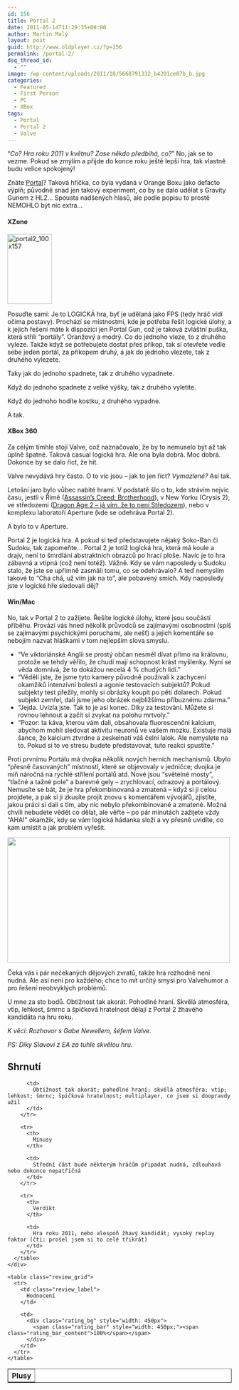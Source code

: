 ```yaml
---
id: 156
title: Portal 2
date: 2011-05-14T11:29:35+00:00
author: Martin Malý
layout: post
guid: http://www.oldplayer.cz/?p=156
permalink: /portal-2/
dsq_thread_id:
  - ""
image: /wp-content/uploads/2011/10/5668791332_b4201ce07b_b.jpg
categories:
  - Featured
  - First Person
  - PC
  - XBox
tags:
  - Portal
  - Portal 2
  - Valve
---
```

&#8220;_Co? Hra roku 2011 v květnu? Zase někdo předbíhá, co?_&#8221; No, jak se to vezme. Pokud se zmýlím a přijde do konce roku ještě lepší hra, tak vlastně budu velice spokojený!

<!--more-->

Znáte [Portal](http://xzone.cz/nahledgame.php3?idg=2205&a_aid=gamer)? Taková hříčka, co byla vydaná v Orange Boxu jako defacto výplň; původně snad jen takový experiment, co by se dalo udělat s Gravity Gunem z HL2&#8230; Spousta nadšených hlasů, ale podle popisu to prostě NEMOHLO být nic extra&#8230;

<div class="alignright">
  <h4 class="alignright">
    XZone
  </h4>
  
  <p>
    <a href="http://www.xzone.cz/hledat.php3?search=Portal%202&a_aid=gamer&a_bid=f3f504e4" target="_top"><img title="portal2_100x157" alt="portal2_100x157" src="http://www.oldplayer.cz/wp-content/uploads/2013/05/portal2_100x157.jpg" width="100" height="157" /></a><img class=" aufsygkjlrlgzcyceial aufsygkjlrlgzcyceial aufsygkjlrlgzcyceial aufsygkjlrlgzcyceial" style="border: 0;" alt="" src="http://www.oldplayer.cz/wp-content/uploads/2013/05/imp.phpa_aidgamerampa_bidf3f504e4" width="1" height="1" />
  </p>
</div>

Posuďte sami: Je to LOGICKÁ hra, byť je udělaná jako FPS (tedy hráč vidí očima postavy). Prochází se místnostmi, kde je potřeba řešit logické úlohy, a k jejich řešení máte k dispozici jen Portal Gun, což je taková zvláštní puška, která střílí &#8220;portály&#8221;. Oranžový a modrý. Co do jednoho vleze, to z druhého vyleze. Takže když se potřebujete dostat přes příkop, tak si otevřete vedle sebe jeden portál, za příkopem druhý, a jak do jednoho vlezete, tak z druhého vylezete.

Taky jak do jednoho spadnete, tak z druhého vypadnete.

Když do jednoho spadnete z velké výšky, tak z druhého vyletíte.

Když do jednoho hodíte kostku, z druhého vypadne.

A tak.

<div class="alignright">
  <h4 class="alignright">
    XBox 360
  </h4>
  
  <p>
  </p>
</div>

Za celým tímhle stojí Valve, což naznačovalo, že by to nemuselo být až tak úplně špatné. Taková casual logická hra. Ale ona byla dobrá. Moc dobrá. Dokonce by se dalo říct, že hit.

Valve nevydává hry často. O to víc jsou &#8211; jak to jen říct? _Vymazlené?_ Asi tak.

Letošní jaro bylo vůbec nabité hrami. V podstatě šlo o to, kde strávím nejvíc času, jestli v Římě ([Assassin&#8217;s Creed: Brotherhood](http://www.oldplayer.cz/assassins-creed-brotherhood/)), v New Yorku (Crysis 2), ve středozemi ([Dragon Age 2 &#8211; já vím, že to není Středozem](http://www.oldplayer.cz/dragon-age-2/)), nebo v komplexu laboratoří Aperture (kde se odehráva Portal 2).

A bylo to v Aperture.

Portal 2 je logická hra. A pokud si teď představujete nějaký Soko-Ban či Sudoku, tak zapomeňte&#8230; Portal 2 je totiž logická hra, která má koule a drajv, není to šmrdlání abstraktních obrazců po hrací ploše. Navíc je to hra zábavná a vtipná (což není totéž). Vážně. Kdy se vám naposledy u Sudoku stalo, že jste se upřímně zasmáli tomu, co se odehrávalo? A teď nemyslím takové to &#8220;Cha chá, už vím jak na to&#8221;, ale pobavený smích. Kdy naposledy jste v logické hře sledovali děj?

<div class="alignright">
  <h4 class="alignright">
    Win/Mac
  </h4>
  
  <p>
  </p>
</div>

No, tak v Portal 2 to zažijete. Řešíte logické úlohy, které jsou součástí příběhu. Provází vás hned několik průvodců se zajímavými osobnostmi (spíš se zajímavými psychickými poruchami, ale nešť) a jejich komentáře se nebojím nazvat hláškami v tom nejlepším slova smyslu.

  * &#8220;Ve viktoriánské Anglii se prostý občan nesměl dívat přímo na královnu, protože se tehdy věřilo, že chudí mají schopnost krást myšlenky. Nyní se věda domnívá, že to dokážou necelá 4 % chudých lidí.&#8221;
  * &#8220;Věděli jste, že jsme tyto kamery původně používali k zachycení okamžiků intenzivní bolesti a agonie testovacích subjektů? Pokud subjekty test přežily, mohly si obrázky koupit po pěti dolarech. Pokud subjekt zemřel, dali jsme jeho obrázek nejbližšímu příbuznému zdarma.&#8221;
  * &#8220;Jejda. Uvízla jste. Tak to je asi konec. Díky za testování. Můžete si rovnou lehnout a začít si zvykat na polohu mrtvoly.&#8221;
  * &#8220;Pozor: ta káva, kterou vám dali, obsahovala fluorescenční kalcium, abychom mohli sledovat aktivitu neuronů ve vašem mozku. Existuje malá šance, že kalcium ztvrdne a zeskelnatí váš čelní lalok. Ale nemyslete na to. Pokud si to ve stresu budete představovat, tuto reakci spustíte.&#8221;

Proti prvnímu Portálu má dvojka několik nových herních mechanismů. Ubylo &#8220;přesně časovaných&#8221; místností, které se objevovaly v jedničce; dvojka je míň náročná na rychlé střílení portálů atd. Nové jsou &#8220;světelné mosty&#8221;, &#8220;tlačné a tažné pole&#8221; a barevné gely &#8211; zrychlovací, odrazový a portálový. Nemusíte se bát, že je hra překombinovaná a zmatená &#8211; když si ji celou projdete, a pak si ji zkusíte projít znovu s komentářem vývojářů, zjistíte, jakou práci si dali s tím, aby nic nebylo překombinované a zmatené. Možná chvíli nebudete vědět co dělat, ale věřte &#8211; po pár minutách zažijete vždy &#8220;AHA!&#8221; okamžik, kdy se vám logická hádanka složí a vy přesně uvidíte, co kam umístit a jak problém vyřešit.

[<img class="aligncenter size-full wp-image-158" title="portal-2-screen" alt="" src="http://www.oldplayer.cz/wp-content/uploads/2013/05/portal-2-screen.jpg" width="500" height="281" />](http://www.oldplayer.cz/wp-content/uploads/2013/05/portal-2-screen.jpg)

Čeká vás i pár nečekaných dějových zvratů, takže hra rozhodně není nudná. Ale asi není pro každého; chce to mít určitý smysl pro Valvehumor a pro řešení neobvyklých problémů.

U mne za sto bodů. Obtížnost tak akorát. Pohodlné hraní. Skvělá atmosféra, vtip, lehkost, šmrnc a špičková hratelnost dělají z Portal 2 žhavého kandidáta na hru roku.

_K věci: Rozhovor s Gabe Newellem, šéfem Valve._

_PS: Díky Slavovi z EA za tuhle skvělou hru._

<a name="review"></a>

<div class="review">
  <h2>
    Shrnutí
  </h2>
  
  <div class="mainbox">
    <div class="procons">
      <table border="1">
        <tr>
          <th>
            Plusy
          </th>
          
          <td>
            Obtížnost tak akorát; pohodlné hraní; skvělá atmosféra; vtip; lehkost; šmrnc; špičková hratelnost; multiplayer, co jsem si doopravdy užil
          </td>
        </tr>
        
        <tr>
          <th>
            Mínusy
          </th>
          
          <td>
            Střední část bude některým hráčům připadat nudná, zdlouhavá nebo dokonce nepatřičná
          </td>
        </tr>
        
        <tr>
          <th>
            Verdikt
          </th>
          
          <td>
            Hra roku 2011, nebo alespoň žhavý kandidát; vysoký replay faktor (čti: prošel jsem si to celé třikrát)
          </td>
        </tr>
      </table>
    </div>
    
    <table class="review_grid">
      <tr>
        <td class="review_label">
          Hodnocení
        </td>
        
        <td>
          <div class="rating_bg" style="width: 450px">
            <span class="rating_bar" style="width: 450px;"><span class="rating_bar_content">100%</span></span>
          </div>
        </td>
      </tr>
    </table>
  </div>
</div>

<div id="google_plus_one">
  <g:plusone></g:plusone>
</div>

<div id="fb_send_like">
</div>